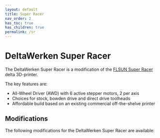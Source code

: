 ```yaml
---
layout: default
title: Super Racer
nav_order: 2
has_toc: true
has_children: true
permalink: /sr
---
```


# DeltaWerken Super Racer

The DeltaWerken Super Racer is a modification of the [FLSUN Super Racer][FLSUN Super Racer] delta 3D-printer. 

The key features are:
* All-Wheel Driver (AWD) with 6 active stepper motors, 2 per axis
* Choices for stock, bowden drive and direct drive toolheads
* Affordable build based on an existing commercial off-the-shelve printer

[FLSUN Super Racer]: https://s.click.aliexpress.com/e/_DCdslDF

## Modifications

The following modifications for the DeltaWerken Super Racer are available:
